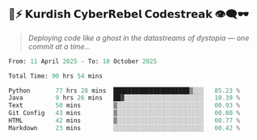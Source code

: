## 🧠⚡ 𝗞𝘂𝗿𝗱𝗶𝘀𝗵 𝗖𝘆𝗯𝗲𝗿𝗥𝗲𝗯𝗲𝗹 𝗖𝗼𝗱𝗲𝘀𝘁𝗿𝗲𝗮𝗸 👁️‍🗨️🕶️  
> *Deploying code like a ghost in the datastreams of dystopia — one commit at a time...*  

<!--START_SECTION:waka-->

```python
From: 11 April 2025 - To: 10 October 2025

Total Time: 90 hrs 54 mins

Python       77 hrs 28 mins  █████████████████████▒░░░   85.23 %
Java         9 hrs 26 mins   ██▓░░░░░░░░░░░░░░░░░░░░░░   10.39 %
Text         50 mins         ▒░░░░░░░░░░░░░░░░░░░░░░░░   00.93 %
Git Config   43 mins         ▒░░░░░░░░░░░░░░░░░░░░░░░░   00.80 %
HTML         42 mins         ▒░░░░░░░░░░░░░░░░░░░░░░░░   00.77 %
Markdown     23 mins         ░░░░░░░░░░░░░░░░░░░░░░░░░   00.42 %
```

<!--END_SECTION:waka-->
